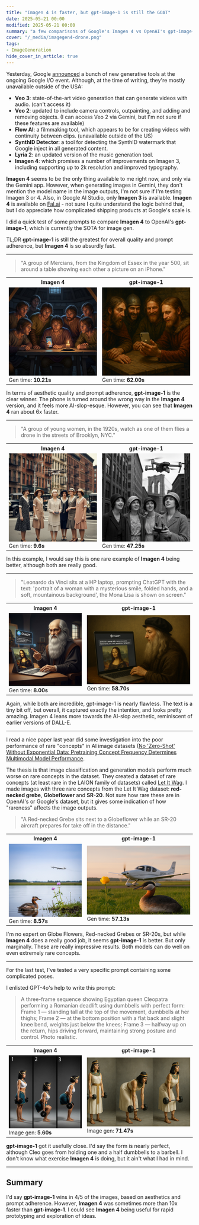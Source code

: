 ```yaml
---
title: "Imagen 4 is faster, but gpt-image-1 is still the GOAT"
date: 2025-05-21 00:00
modified: 2025-05-21 00:00
summary: "a few comparisons of Google's Imagen 4 vs OpenAI's gpt-image-1"
cover: "/_media/imagegen4-drone.png"
tags:
- ImageGeneration
hide_cover_in_article: true
---
```


Yesterday, Google [announced](https://blog.google/technology/ai/generative-media-models-io-2025) a bunch of new generative tools at the ongoing Google I/O event. Although, at the time of writing, they're mostly unavailable outside of the USA:

* **Veo 3**: state-of-the-art video generation that can generate videos with audio. (can't access it)
* **Veo 2**: updated to include camera controls, outpainting, and adding and removing objects. (I can access Veo 2 via Gemini, but I'm not sure if these features are available)
* **Flow AI**: a filmmaking tool, which appears to be for creating videos with continuity between clips. (unavailable outside of the US)
* **SynthID Detector**: a tool for detecting the SynthID watermark that Google inject in all generated content.
* **Lyria 2**: an updated version of the music generation tool.
* **Imagen 4**: which promises a number of improvements on Imagen 3, including supporting up to 2k resolution and improved typography.

**Imagen 4** seems to be the only thing available to me right now, and only via the Gemini app. However, when generating images in Gemini, they don't mention the model name in the image outputs, I'm not sure if I'm testing Imagen 3 or 4. Also, in Google AI Studio, only **Imagen 3** is available. **Imagen 4** is available on [Fal.ai](https://fal.ai/models/fal-ai/imagen4/preview) - not sure I quite understand the logic behind that, but I do appreciate how complicated shipping products at Google's scale is.

I did a quick test of some prompts to compare **Imagen 4** to OpenAI's **gpt-image-1**, which is currently the SOTA for image gen.

TL;DR **gpt-image-1** is still the greatest for overall quality and prompt adherence, but **Imagen 4** is so absurdly fast.

---

> "A group of Mercians, from the Kingdom of Essex in the year 500, sit around a table showing each other a picture on an iPhone."

<table>
  <tr>
    <th>Imagen 4</th>
    <th>gpt-image-1</th>
  </tr>
  <tr>
    <td><img src="../_media/imagegen4-mercian.png" width="100%"/><br/>Gen time: <strong>10.21s</strong></td>
    <td><img src="../_media/gpt-image-1-mercian.png" width="100%"/><br/>Gen time: <strong>62.00s</strong></td>
  </tr>
</table>

In terms of aesthetic quality and prompt adherence, **gpt-image-1** is the clear winner. The phone is turned around the wrong way in the **Imagen 4** version, and it feels more AI-slop-esque. However, you can see that **Imagen 4** ran about 6x faster.

---

> "A group of young women, in the 1920s, watch as one of them flies a drone in the streets of Brooklyn, NYC."

<table>
  <tr>
    <th>Imagen 4</th>
    <th>gpt-image-1</th>
  </tr>
  <tr>
    <td><img src="../_media/imagegen4-drone.png" width="100%"/><br/>Gen time: <strong>9.6s</strong></td>
    <td><img src="../_media/gpt-image-1-drone.png" width="100%"/><br/>Gen time: <strong>47.25s</strong></td>
  </tr>
</table>

In this example, I would say this is one rare example of **Imagen 4** being better, although both are really good.

---

> "Leonardo da Vinci sits at a HP laptop, prompting ChatGPT with the text: 'portrait of a woman with a mysterious smile, folded hands, and a soft, mountainous background', the Mona Lisa is shown on screen."

<table>
  <tr>
    <th>Imagen 4</th>
    <th>gpt-image-1</th>
  </tr>
  <tr>
    <td><img src="../_media/imagegen4-vinci.png" width="100%"/><br/>Gen time: <strong>8.00s</strong></td>
    <td><img src="../_media/gpt-image-1-vinci.png" width="100%"/><br/>Gen time: <strong>58.70s</strong></td>
  </tr>
</table>

Again, while both are incredible, gpt-image-1 is nearly flawless. The text is a tiny bit off, but overall, it captured exactly the intention, and looks pretty amazing. Imagen 4 leans more towards the AI-slop aesthetic, reminiscent of earlier versions of DALL-E.

---

I read a nice paper last year did some investigation into the poor performance of rare "concepts" in AI image datasets ([No 'Zero-Shot' Without Exponential Data: Pretraining Concept Frequency Determines Multimodal Model Performance](../reference/papers/no-zero-shot-without-exponential-data-pretraining-concept-frequency-determines-multimodal-model-performance.md).

The thesis is that image classification and generation models perform much worse on rare concepts in the dataset. They created a dataset of rare concepts (at least rare in the LAION family of datasets) called [Let It Wag](let-it-wag.md). I made images with three rare concepts from the Let It Wag dataset: **red-necked grebe**, **Globeflower** and **SR-20**. Not sure how rare these are in OpenAI's or Google's dataset, but it gives some indication of how "rareness" affects the image outputs.

> "A Red-necked Grebe sits next to a Globeflower while an SR-20 aircraft prepares for take off in the distance."

<table>
  <tr>
    <th>Imagen 4</th>
    <th>gpt-image-1</th>
  </tr>
  <tr>
    <td><img src="../_media/imagegen-1-glebeduck.png" width="100%"/><br/>Gen time: <strong>8.57s</strong></td>
    <td><img src="../_media/gpt-image-1-glebeduck.png" width="100%"/><br/>Gen time: <strong>57.13s</strong></td>
  </tr>
</table>

I'm no expert on Globe Flowers, Red-necked Grebes or SR-20s, but while **Imagen 4** does a really good job, it seems **gpt-image-1** is better. But only marginally. These are really impressive results. Both models can do well on even extremely rare concepts.

---

For the last test, I've tested a very specific prompt containing some complicated poses.

I enlisted GPT-4o's help to write this prompt:

> A three-frame sequence showing Egyptian queen Cleopatra performing a Romanian deadlift using dumbbells with perfect form: Frame 1 — standing tall at the top of the movement, dumbbells at her thighs; Frame 2 — at the bottom position with a flat back and slight knee bend, weights just below the knees; Frame 3 — halfway up on the return, hips driving forward, maintaining strong posture and control. Photo realistic.

<table>
  <tr>
    <th>Imagen 4</th>
    <th>gpt-image-1</th>
  </tr>
  <tr>
    <td><img src="../_media/imagen4-cleo.png" width="100%"/><br/>Image gen: <strong>5.60s</strong></td>
    <td><img src="../_media/gpt-image-1-cleo.png" width="100%"/><br/>Image gen: <strong>71.47s</strong></td>
  </tr>
</table>

**gpt-image-1** got it usefully close. I'd say the form is nearly perfect, although Cleo goes from holding one and a half dumbbells to a barbell. I don't know what exercise **Imagen 4** is doing, but it ain't what I had in mind.

---

## Summary

I'd say **gpt-image-1** wins in 4/5 of the images, based on aesthetics and prompt adherence. However, **Imagen 4** was sometimes more than 10x faster than **gpt-image-1**. I could see **Imagen 4** being useful for rapid prototyping and exploration of ideas.
